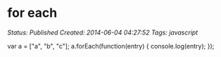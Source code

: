 # for each

_Status: Published_
_Created: 2014-06-04 04:27:52_
_Tags: javascript_

var a = ["a", "b", "c"];
a.forEach(function(entry) {
    console.log(entry);
});